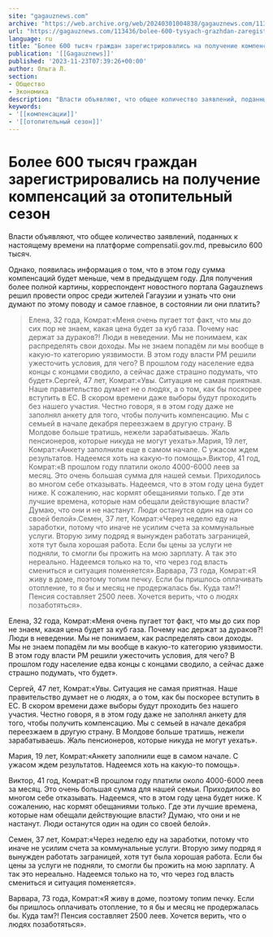 ```yaml
---
site: "gagauznews.com"
archive: "https://web.archive.org/web/20240301004838/gagauznews.com/113436/bolee-600-tysyach-grazhdan-zaregistrirovalis-na-poluchenie-kompensatsij-za-otopitelnyj-sezon.html"
url: "https://gagauznews.com/113436/bolee-600-tysyach-grazhdan-zaregistrirovalis-na-poluchenie-kompensatsij-za-otopitelnyj-sezon.html"
language: ru
title: "Более 600 тысяч граждан зарегистрировались на получение компенсаций за отопительный сезон"
publication: '[[Gagauznews]]'
published: '2023-11-23T07:39:26+00:00'
author: Ольга Л.
section:
- Общество
- Экономика
description: "Власти объявляют, что общее количество заявлений, поданных к настоящему времени на платформе compensatii.gov.md, превысило 600 тысяч. Однако, появилась информация о том, что в этом году сумма компенсаций будет меньше, чем в предыдущем году. Для получения более полной картины, корреспондент новостного портала Gagauznews решил провести опрос среди жителей Гагаузии и узнать что они думают по этому поводу и самое главное, в состоянии ли они платить? Елена, 32 года, Комрат: «Меня очень пугает тот факт, что мы до сих пор не знаем, какая цена будет за куб газа. Почему нас держат за дураков?! Люди в неведении. Мы не понимаем, как распределять свои […]"
keywords:
- '[[компенсации]]'
- '[[отопительный сезон]]'
---
```


# Более 600 тысяч граждан зарегистрировались на получение компенсаций за отопительный сезон

Власти объявляют, что общее количество заявлений, поданных к настоящему времени на платформе compensatii.gov.md, превысило 600 тысяч.

Однако, появилась информация о том, что в этом году сумма компенсаций будет меньше, чем в предыдущем году. Для получения более полной картины, корреспондент новостного портала Gagauznews решил провести опрос среди жителей Гагаузии и узнать что они думают по этому поводу и самое главное, в состоянии ли они платить?

> Елена, 32 года, Комрат:«Меня очень пугает тот факт, что мы до сих пор не знаем, какая цена будет за куб газа. Почему нас держат за дураков?! Люди в неведении. Мы не понимаем, как распределять свои доходы. Мы не знаем попадём ли мы вообще в какую-то категорию уязвимости. В этом году власти РМ решили ужесточить условия, для чего? В прошлом году население едва концы с концами сводило, а сейчас даже страшно подумать, что будет».Сергей, 47 лет, Комрат:«Увы. Ситуация не самая приятная. Наше правительство думает не о людях, а о том, как бы поскорее вступить в ЕС. В скором времени даже выборы будут проходить без нашего участия. Честно говоря, я в этом году даже не заполнял анкету для того, чтобы получить компенсацию. Мы с семьей в начале декабря переезжаем в другую страну. В Молдове больше тратишь, нежели зарабатываешь. Жаль пенсионеров, которые никуда не могут уехать».Мария, 19 лет, Комрат:«Анкету заполнили еще в самом начале. С ужасом ждем результатов. Надеемся хоть на какую-то помощь».Виктор, 41 год, Комрат:«В прошлом году платили около 4000-6000 леев за месяц. Это очень большая сумма для нашей семьи. Приходилось во многом себе отказывать. Надеемся, что в этом году цена будет ниже. К сожалению, нас кормят обещаниями только. Где эти лучшие времена, которые нам обещали действующие власти? Думаю, что они и не настанут. Люди останутся один на один со своей белой».Семен, 37 лет, Комрат:«Через неделю еду на заработки, потому что иначе не усилим счета за коммунальные услуги. Вторую зиму подряд я вынужден работать заграницей, хотя тут была хорошая работа. Если бы цены за услуги не подняли, то смогли бы прожить на мою зарплату. А так это нереально. Надеемся только на то, что через год власть смениться и ситуация поменяется».Варвара, 73 года, Комрат:«Я живу в доме, поэтому топим печку. Если бы пришлось оплачивать отопление, то я бы и месяц не продержалась бы. Куда там?! Пенсия составляет 2500 леев. Хочется верить, что о людях позаботяться».

Елена, 32 года, Комрат:«Меня очень пугает тот факт, что мы до сих пор не знаем, какая цена будет за куб газа. Почему нас держат за дураков?! Люди в неведении. Мы не понимаем, как распределять свои доходы. Мы не знаем попадём ли мы вообще в какую-то категорию уязвимости. В этом году власти РМ решили ужесточить условия, для чего? В прошлом году население едва концы с концами сводило, а сейчас даже страшно подумать, что будет».

Сергей, 47 лет, Комрат:«Увы. Ситуация не самая приятная. Наше правительство думает не о людях, а о том, как бы поскорее вступить в ЕС. В скором времени даже выборы будут проходить без нашего участия. Честно говоря, я в этом году даже не заполнял анкету для того, чтобы получить компенсацию. Мы с семьей в начале декабря переезжаем в другую страну. В Молдове больше тратишь, нежели зарабатываешь. Жаль пенсионеров, которые никуда не могут уехать».

Мария, 19 лет, Комрат:«Анкету заполнили еще в самом начале. С ужасом ждем результатов. Надеемся хоть на какую-то помощь».

Виктор, 41 год, Комрат:«В прошлом году платили около 4000-6000 леев за месяц. Это очень большая сумма для нашей семьи. Приходилось во многом себе отказывать. Надеемся, что в этом году цена будет ниже. К сожалению, нас кормят обещаниями только. Где эти лучшие времена, которые нам обещали действующие власти? Думаю, что они и не настанут. Люди останутся один на один со своей белой».

Семен, 37 лет, Комрат:«Через неделю еду на заработки, потому что иначе не усилим счета за коммунальные услуги. Вторую зиму подряд я вынужден работать заграницей, хотя тут была хорошая работа. Если бы цены за услуги не подняли, то смогли бы прожить на мою зарплату. А так это нереально. Надеемся только на то, что через год власть смениться и ситуация поменяется».

Варвара, 73 года, Комрат:«Я живу в доме, поэтому топим печку. Если бы пришлось оплачивать отопление, то я бы и месяц не продержалась бы. Куда там?! Пенсия составляет 2500 леев. Хочется верить, что о людях позаботяться».